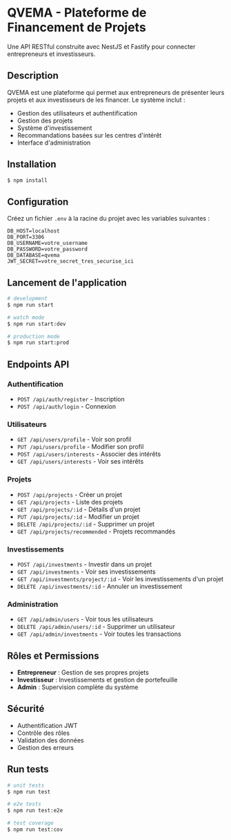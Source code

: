 # QVEMA - Plateforme de Financement de Projets

Une API RESTful construite avec NestJS et Fastify pour connecter entrepreneurs et investisseurs.

## Description

QVEMA est une plateforme qui permet aux entrepreneurs de présenter leurs projets et aux investisseurs de les financer. Le système inclut :
- Gestion des utilisateurs et authentification
- Gestion des projets
- Système d'investissement
- Recommandations basées sur les centres d'intérêt
- Interface d'administration

## Installation

```bash
$ npm install
```

## Configuration

Créez un fichier `.env` à la racine du projet avec les variables suivantes :

```env
DB_HOST=localhost
DB_PORT=3306
DB_USERNAME=votre_username
DB_PASSWORD=votre_password
DB_DATABASE=qvema
JWT_SECRET=votre_secret_tres_securise_ici
```

## Lancement de l'application

```bash
# development
$ npm run start

# watch mode
$ npm run start:dev

# production mode
$ npm run start:prod
```

## Endpoints API

### Authentification
- `POST /api/auth/register` - Inscription
- `POST /api/auth/login` - Connexion

### Utilisateurs
- `GET /api/users/profile` - Voir son profil
- `PUT /api/users/profile` - Modifier son profil
- `POST /api/users/interests` - Associer des intérêts
- `GET /api/users/interests` - Voir ses intérêts

### Projets
- `POST /api/projects` - Créer un projet
- `GET /api/projects` - Liste des projets
- `GET /api/projects/:id` - Détails d'un projet
- `PUT /api/projects/:id` - Modifier un projet
- `DELETE /api/projects/:id` - Supprimer un projet
- `GET /api/projects/recommended` - Projets recommandés

### Investissements
- `POST /api/investments` - Investir dans un projet
- `GET /api/investments` - Voir ses investissements
- `GET /api/investments/project/:id` - Voir les investissements d'un projet
- `DELETE /api/investments/:id` - Annuler un investissement

### Administration
- `GET /api/admin/users` - Voir tous les utilisateurs
- `DELETE /api/admin/users/:id` - Supprimer un utilisateur
- `GET /api/admin/investments` - Voir toutes les transactions

## Rôles et Permissions

- **Entrepreneur** : Gestion de ses propres projets
- **Investisseur** : Investissements et gestion de portefeuille
- **Admin** : Supervision complète du système

## Sécurité

- Authentification JWT
- Contrôle des rôles
- Validation des données
- Gestion des erreurs

## Run tests

```bash
# unit tests
$ npm run test

# e2e tests
$ npm run test:e2e

# test coverage
$ npm run test:cov
```
